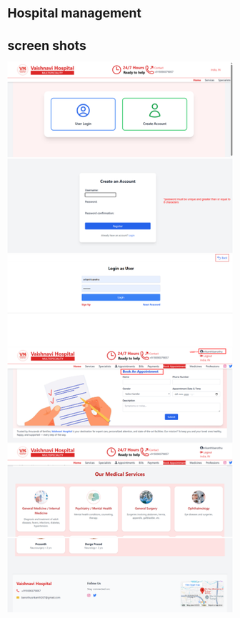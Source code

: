 # Hospital management

# screen shots

<img src="static/images/readme/Homepage.png" alt="Homepage">
<img src="static/images/readme/register.png" alt="Register">
<img src="static/images/readme/login.png" alt="Login">
<img src="static/images/readme/index1.png" alt="Index1">
<img src="static/images/readme/index2.png" alt="Index2">
<img src="static/images/readme/index3.png" alt="Index3">
